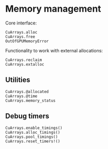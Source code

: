 # Memory management

Core interface:

```@docs
CuArrays.alloc
CuArrays.free
OutOfGPUMemoryError
```

Functionality to work with external allocations:

```@docs
CuArrays.reclaim
CuArrays.extalloc
```


## Utilities

```@docs
CuArrays.@allocated
CuArrays.@time
CuArrays.memory_status
```


## Debug timers

```@docs
CuArrays.enable_timings()
CuArrays.alloc_timings()
CuArrays.pool_timings()
CuArrays.reset_timers!()
```

